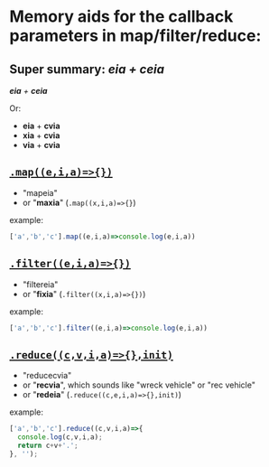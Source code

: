 # Memory aids for the callback parameters in map/filter/reduce:

## Super summary: _**eia** + **ceia**_

_**eia** + **ceia**_

Or:
- **eia** + **cvia**
- **xia** + **cvia**
- **via** + **cvia**

## [`.map((e,i,a)=>{})`](https://developer.mozilla.org/en-US/docs/Web/JavaScript/Reference/Global_Objects/Array/map#parameters)
- "mapeia"
- or "**maxia**" (`.map((x,i,a)=>{}`)

example:

```js
['a','b','c'].map((e,i,a)=>console.log(e,i,a))
```

## [`.filter((e,i,a)=>{})`](https://developer.mozilla.org/en-US/docs/Web/JavaScript/Reference/Global_Objects/Array/filter#parameters)
- "filtereia"
- or "**fixia**" (`.filter((x,i,a)=>{})`)

example:

```js
['a','b','c'].filter((e,i,a)=>console.log(e,i,a))
```

## [`.reduce((c,v,i,a)=>{},init)`](https://developer.mozilla.org/en-US/docs/Web/JavaScript/Reference/Global_Objects/Array/reduce#parameters)
- "reducecvia"
- or "**recvia**", which sounds like "wreck vehicle" or "rec vehicle"
- or "**redeia**" (`.reduce((c,e,i,a)=>{},init)`)

example:

```js
['a','b','c'].reduce((c,v,i,a)=>{
  console.log(c,v,i,a);
  return c+v+'.';
}, '');
```
